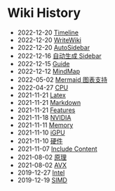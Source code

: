 # Wiki History

- 2022-12-20   [Timeline](/0034_Features_Timeline)
- 2022-12-20   [WriteWiki](/0027_Guide_WriteWiki)
- 2022-12-20   [AutoSidebar](/0026_Guide_AutoSidebar)
- 2022-12-16   [自动生成 Sidebar](/0024_Features_AutoSidebar)
- 2022-12-15   [Guide](/0023_Guide)
- 2022-12-12   [MindMap](/0022_Features_MindMap)
- 2022-05-02   [Mermaid 图表支持](/0020_Features_Mermaid)
- 2022-04-27   [CPU](/0002_Hardware_CPU)
- 2021-11-21   [Latex](/0018_Features_Latex)
- 2021-11-21   [Markdown](/0017_Features_Markdown)
- 2021-11-21   [Features](/0016_Features)
- 2021-11-18   [NVIDIA](/0006_Hardware_GPU_NVIDIA)
- 2021-11-11   [Memory](/0004_Hardware_Memory)
- 2021-11-10   [iGPU](/0005_Hardware_GPU_iGPU)
- 2021-11-10   [硬件](/0001_Hardware)
- 2021-11-07   [Include Content](/0013_Features_IncludeContent)
- 2021-08-02   [原理](/0008_Hardware_SIMD_原理)
- 2021-08-02   [AVX](/0009_Hardware_SIMD_AVX)
- 2019-12-27   [Intel](/0003_Hardware_CPU_Intel)
- 2019-12-19   [SIMD](/0007_Hardware_SIMD)
